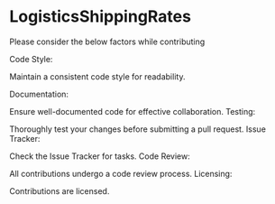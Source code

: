 # LogisticsShippingRates
Please consider the below factors while contributing

Code Style:

Maintain a consistent code style for readability.

Documentation:

Ensure well-documented code for effective collaboration.
Testing:

Thoroughly test your changes before submitting a pull request.
Issue Tracker:

Check the Issue Tracker for tasks.
Code Review:

All contributions undergo a code review process.
Licensing:

Contributions are licensed.
